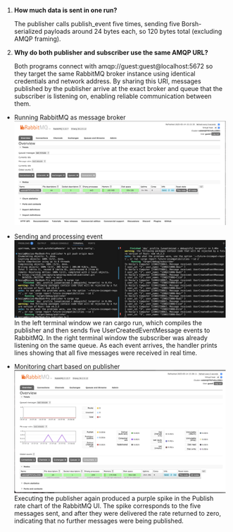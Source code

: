 1. **How much data is sent in one run?**
    
    The publisher calls publish_event five times, sending five Borsh-serialized payloads around 24 bytes each, so 120 bytes total (excluding AMQP framing).
2. **Why do both publisher and subscriber use the same AMQP URL?**

    Both programs connect with amqp://guest:guest@localhost:5672 so they target the same RabbitMQ broker instance using identical credentials and network address. By sharing this URI, messages published by the publisher arrive at the exact broker and queue that the subscriber is listening on, enabling reliable communication between them.

- Running RabbitMQ as message broker
     ![alt text](img/img1.png)

- Sending and processing event
    ![alt text](img/img2.png)
    In the left terminal window we ran cargo run, which compiles the publisher and then sends five UserCreatedEventMessage events to RabbitMQ. In the right terminal window the subscriber was already listening on the same queue. As each event arrives, the handler prints lines showing that all five messages were received in real time.

- Monitoring chart based on publisher
    ![alt text](img/img3.png)
    Executing the publisher again produced a purple spike in the Publish rate chart of the RabbitMQ UI. The spike corresponds to the five messages sent, and after they were delivered the rate returned to zero, indicating that no further messages were being published.